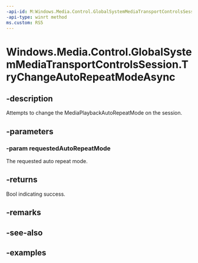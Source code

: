 ```yaml
---
-api-id: M:Windows.Media.Control.GlobalSystemMediaTransportControlsSession.TryChangeAutoRepeatModeAsync(Windows.Media.MediaPlaybackAutoRepeatMode)
-api-type: winrt method
ms.custom: RS5
---
```


<!-- Method syntax.
public IAsyncOperation<bool> GlobalSystemMediaTransportControlsSession.TryChangeAutoRepeatModeAsync(MediaPlaybackAutoRepeatMode requestedAutoRepeatMode)
-->

# Windows.Media.Control.GlobalSystemMediaTransportControlsSession.TryChangeAutoRepeatModeAsync

## -description
Attempts to change the MediaPlaybackAutoRepeatMode on the session.

## -parameters
### -param requestedAutoRepeatMode
The requested auto repeat mode.

## -returns
Bool indicating success.

## -remarks

## -see-also

## -examples

